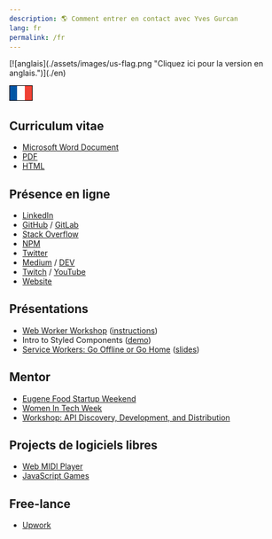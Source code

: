```yaml
---
description: 🌎 Comment entrer en contact avec Yves Gurcan
lang: fr
permalink: /fr
---
```


<span id="flag">
[![anglais](./assets/images/us-flag.png "Cliquez ici pour la version en anglais.")](./en)

[![français](./assets/images/french-flag.png "Cliquez ici pour la version en français.")](./fr)
</span>

## Curriculum vitae

- [Microsoft Word Document](https://yvesgurcan.com/resume.docx)
- [PDF](https://yvesgurcan.com/resume.pdf)
- [HTML](https://stackoverflow.com/cv/yvesgurcan)

## Présence en ligne

- [LinkedIn](https://www.linkedin.com/in/yvesgurcan/?locale=fr_FR)
- [GitHub](https://github.com/yvesgurcan) / [GitLab](https://gitlab.com/yvesgurcan)
- [Stack Overflow](https://stackoverflow.com/users/11439562/yves-gurcan)
- [NPM](https://www.npmjs.com/~yvesgurcan)
- [Twitter](https://twitter.com/yvesgurcan)
- [Medium](https://medium.com/@yvesgurcan) / [DEV](https://dev.to/yvesgurcan)
- [Twitch](https://www.twitch.tv/yves_gurcan/videos) / [YouTube](https://www.youtube.com/channel/UCmNgbt5GFQfdwPOKaJ-NHYw/videos)
- [Website](https://yvesgurcan.com/)

## Présentations

- [Web Worker Workshop](https://www.meetup.com/Elm-Eug/events/gnzgkryzpbcb/) ([instructions](https://github.com/yvesgurcan/workers/tree/master/workshop))
- Intro to Styled Components ([demo](https://styled.yvesgurcan.com/))
- [Service Workers: Go Offline or Go Home](https://www.meetup.com/eugenewebdevs/events/261941044/) ([slides](https://slides.com/yvesgurcan/sw#/))

## Mentor

- [Eugene Food Startup Weekend](http://communities.techstars.com/usa/eugene/startup-weekend/14837)
- [Women In Tech Week](https://redefiningwomenintech.com/event/women-in-tech-week-oct-21-25)
- [Workshop: API Discovery, Development, and Distribution](https://www.meetup.com/eugenewebdevs/events/260157602/)

## Projects de logiciels libres

- [Web MIDI Player](https://midi.yvesgurcan.com)
- [JavaScript Games](https://games.yvesgurcan.com)

## Free-lance

- [Upwork](https://www.upwork.com/o/profiles/users/~01597447d3d6d1ea57/)
